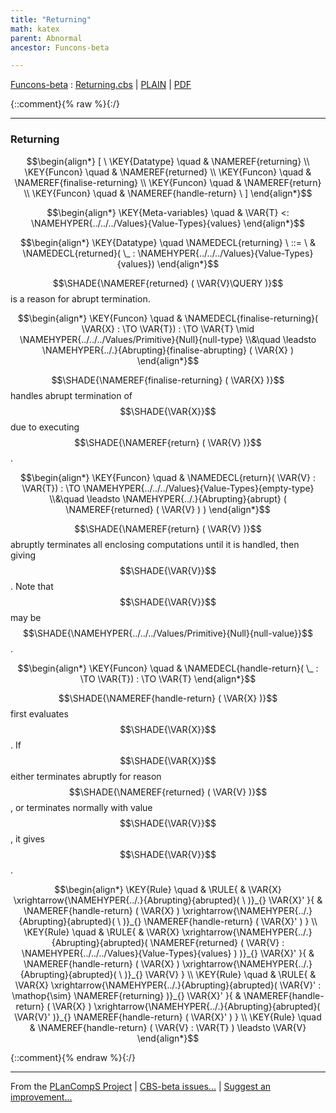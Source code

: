```yaml
---
title: "Returning"
math: katex
parent: Abnormal
ancestor: Funcons-beta

---
```

[Funcons-beta] : [Returning.cbs] \| [PLAIN] \| [PDF]

{::comment}{% raw %}{:/}


----

### Returning
               


$$\begin{align*}
  [ \
  \KEY{Datatype} \quad & \NAMEREF{returning} \\
  \KEY{Funcon} \quad & \NAMEREF{returned} \\
  \KEY{Funcon} \quad & \NAMEREF{finalise-returning} \\
  \KEY{Funcon} \quad & \NAMEREF{return} \\
  \KEY{Funcon} \quad & \NAMEREF{handle-return}
  \ ]
\end{align*}$$

$$\begin{align*}
  \KEY{Meta-variables} \quad
  & \VAR{T} <: \NAMEHYPER{../../../Values}{Value-Types}{values}
\end{align*}$$

$$\begin{align*}
  \KEY{Datatype} \quad 
  \NAMEDECL{returning} 
  \ ::= \ & \NAMEDECL{returned}(
                               \_ : \NAMEHYPER{../../../Values}{Value-Types}{values})
\end{align*}$$


  $$\SHADE{\NAMEREF{returned}
           (  \VAR{V}\QUERY )}$$ is a reason for abrupt termination.


$$\begin{align*}
  \KEY{Funcon} \quad
  & \NAMEDECL{finalise-returning}(
                       \VAR{X} :  \TO \VAR{T}) 
    :  \TO \VAR{T}  \mid \NAMEHYPER{../../../Values/Primitive}{Null}{null-type} \\&\quad
    \leadsto \NAMEHYPER{../.}{Abrupting}{finalise-abrupting}
               (  \VAR{X} )
\end{align*}$$


  $$\SHADE{\NAMEREF{finalise-returning}
           (  \VAR{X} )}$$ handles abrupt termination of $$\SHADE{\VAR{X}}$$ due to
  executing $$\SHADE{\NAMEREF{return}
           (  \VAR{V} )}$$.


$$\begin{align*}
  \KEY{Funcon} \quad
  & \NAMEDECL{return}(
                       \VAR{V} : \VAR{T}) 
    :  \TO \NAMEHYPER{../../../Values}{Value-Types}{empty-type} \\&\quad
    \leadsto \NAMEHYPER{../.}{Abrupting}{abrupt}
               (  \NAMEREF{returned}
                       (  \VAR{V} ) )
\end{align*}$$


  $$\SHADE{\NAMEREF{return}
           (  \VAR{V} )}$$ abruptly terminates all enclosing computations until it is
  handled, then giving $$\SHADE{\VAR{V}}$$. Note that $$\SHADE{\VAR{V}}$$ may be $$\SHADE{\NAMEHYPER{../../../Values/Primitive}{Null}{null-value}}$$.


$$\begin{align*}
  \KEY{Funcon} \quad
  & \NAMEDECL{handle-return}(
                       \_ :  \TO \VAR{T}) 
    :  \TO \VAR{T} 
\end{align*}$$


  $$\SHADE{\NAMEREF{handle-return}
           (  \VAR{X} )}$$ first evaluates $$\SHADE{\VAR{X}}$$. If $$\SHADE{\VAR{X}}$$ either terminates abruptly for 
  reason $$\SHADE{\NAMEREF{returned}
           (  \VAR{V} )}$$, or terminates normally with value $$\SHADE{\VAR{V}}$$, it gives $$\SHADE{\VAR{V}}$$.


$$\begin{align*}
  \KEY{Rule} \quad
    & \RULE{
      &  \VAR{X} \xrightarrow{\NAMEHYPER{../.}{Abrupting}{abrupted}(   \  )}_{} 
          \VAR{X}'
      }{
      &  \NAMEREF{handle-return}
                      (  \VAR{X} ) \xrightarrow{\NAMEHYPER{../.}{Abrupting}{abrupted}(   \  )}_{} 
          \NAMEREF{handle-return}
            (  \VAR{X}' )
      }
\\
  \KEY{Rule} \quad
    & \RULE{
      &  \VAR{X} \xrightarrow{\NAMEHYPER{../.}{Abrupting}{abrupted}(  \NAMEREF{returned}
                                                                                  (  \VAR{V} : \NAMEHYPER{../../../Values}{Value-Types}{values} ) )}_{} 
          \VAR{X}'
      }{
      &  \NAMEREF{handle-return}
                      (  \VAR{X} ) \xrightarrow{\NAMEHYPER{../.}{Abrupting}{abrupted}(   \  )}_{} 
          \VAR{V}
      }
\\
  \KEY{Rule} \quad
    & \RULE{
      &  \VAR{X} \xrightarrow{\NAMEHYPER{../.}{Abrupting}{abrupted}(  \VAR{V}' : \mathop{\sim} \NAMEREF{returning} )}_{} 
          \VAR{X}'
      }{
      &  \NAMEREF{handle-return}
                      (  \VAR{X} ) \xrightarrow{\NAMEHYPER{../.}{Abrupting}{abrupted}(  \VAR{V}' )}_{} 
          \NAMEREF{handle-return}
            (  \VAR{X}' )
      }
\\
  \KEY{Rule} \quad
    & \NAMEREF{handle-return}
        (  \VAR{V} : \VAR{T} ) \leadsto 
        \VAR{V}
\end{align*}$$



[Funcons-beta]: /CBS-beta/math/Funcons-beta
  "FUNCONS-BETA"
[Unstable-Funcons-beta]: /CBS-beta/math/Unstable-Funcons-beta
  "UNSTABLE-FUNCONS-BETA"
[Languages-beta]: /CBS-beta/math/Languages-beta
  "LANGUAGES-BETA"
[Unstable-Languages-beta]: /CBS-beta/math/Unstable-Languages-beta
  "UNSTABLE-LANGUAGES-BETA"
[CBS-beta]: /CBS-beta
  "CBS-BETA"
[Returning.cbs]: https://github.com/plancomps/CBS-beta/blob/master/Funcons-beta/Computations/Abnormal/Returning/Returning.cbs
  "CBS SOURCE FILE ON GITHUB"
[PLAIN]: /CBS-beta/docs/Funcons-beta/Computations/Abnormal/Returning
  "CBS SOURCE WEB PAGE"
 [PRETTY]: /CBS-beta/math/Funcons-beta/Computations/Abnormal/Returning
  "CBS-KATEX WEB PAGE"
[PDF]: /CBS-beta/math/Funcons-beta/Computations/Abnormal/Returning/Returning.pdf
  "CBS-LATEX PDF FILE"
[PLanCompS Project]: https://plancomps.github.io
  "PROGRAMMING LANGUAGE COMPONENTS AND SPECIFICATIONS PROJECT HOME PAGE"
{::comment}{% endraw %}{:/}


____

From the [PLanCompS Project] | [CBS-beta issues...] | [Suggest an improvement...]

[CBS-beta issues...]: https://github.com/plancomps/CBS-beta/issues
  "CBS-BETA ISSUE REPORTS ON GITHUB"
[Suggest an improvement...]: mailto:plancomps@gmail.com?Subject=CBS-beta%20-%20comment&Body=Re%3A%20CBS-beta%20specification%20at%20Computations/Abnormal/Returning/Returning.cbs%0A%0AComment/Query/Issue/Suggestion%3A%0A%0A%0ASignature%3A%0A
  "GENERATE AN EMAIL TEMPLATE"
